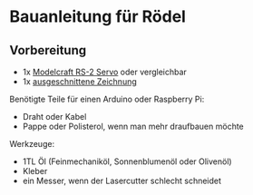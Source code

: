 Bauanleitung für Rödel
======================

Vorbereitung
------------

- 1x [Modelcraft RS-2 Servo](../../equipment/motoren/Modelcraft_RS-2.md) oder vergleichbar
- 1x [ausgeschnittene Zeichnung](../roedel.svg)

Benötigte Teile für einen Arduino oder Raspberry Pi:

- Draht oder Kabel
- Pappe oder Polisterol, wenn man mehr draufbauen möchte

Werkzeuge:

- 1TL Öl (Feinmechaniköl, Sonnenblumenöl oder Olivenöl)
- Kleber
- ein Messer, wenn der Lasercutter schlecht schneidet

